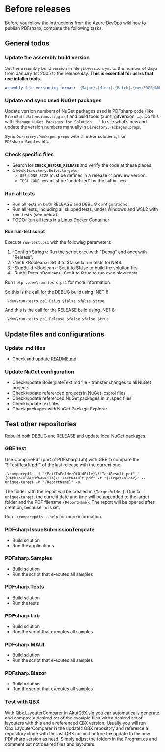﻿# Before releases

Before you follow the instructions from the Azure DevOps wiki how to publish PDFsharp,
complete the following tasks.

## General todos

### Update the assembly build version

Set the assembly build version in file `gitversion.yml` to the number of days from
January 1st 2005 to the release day. **This is essential for users that use intaller tools.**

```yml
assembly-file-versioning-format: '{Major}.{Minor}.{Patch}.{env:PDFSHARP_BUILD_VERSION ?? 9999}'
```

### Update and sync used NuGet packages

Update version numbers of NuGet packages used in PDFsharp code (like `MicroSoft.Extensions.Logging`) and
build tools (xunit, gitversion, ...).
Do this with `"Manage NuGet Packages for Solution..."` to see what’s new and update the version numbers
manually in `Directory.Packages.props`.

Sync `Directory.Packages.props` with all other solutions, like `PDFsharp.Samples` etc.

### Check specific files

* Search for **`CHECK_BEFORE_RELEASE`** and verify the code at these places.
* Check `Directory.Build.targets`
  * `USE_LONG_SIZE` must be defined in a release or preview version.
  * `TEST_CODE_xxx` must be 'undefined' by the suffix `_xxx`.

### Run all tests

* Run all tests in both RELEASE and DEBUG configurations.  
* Run all tests, including all skipped tests, under Windows and WSL2 with `run-tests` (see below).
* TODO: Run all tests in a Linux Docker Container

#### Run run-test script

Execute `run-test.ps1` with the following parameters:

1. -Config \<String\>: Run the script once with "Debug" and once with "Release".
2. -Net6 \<Boolean\>: Set it to $false to run tests for Net8.
3. -SkipBuild \<Boolean\>: Set it to $false to build the solution first.
4. -RunAllTests \<Boolean\>: Set it to $true to run even slow tests.

Run `help .\dev\run-tests.ps1` for more information.

So this is the call for the DEBUG build using .NET 8:

```PWSH
.\dev\run-tests.ps1 Debug $false $false $true
```

And this is the call for the RELEASE build using .NET 8:

```PWSH
.\dev\run-tests.ps1 Release $false $false $true
```

## Update files and configurations

### Update .md files

* Check and update [README.md](../README.md)

### Update NuGet configuration

* Check/update BoilerplateText.md file - transfer changes to all NuGet projects
* Check/update referenced projects in NuGet .csproj files
* Check/update referenced NuGet packages in .nuspec files
* Check/update text files
* Check packages with NuGet Package Explorer

## Test other repositories

Rebuild both DEBUG and RELEASE and update local NuGet packages.

### GBE test

Use ComparePdf (part of PDFsharp.Lab) with GBE to compare the "!!TestResult.pdf" of the last release with the current one:

```PWSH
.\comparepdfs -f "{PathToFolderOfOldFile}\!!TestResult.pdf" "{PathToFolderOfNewFile}\!!TestResult.pdf" -t "{TargetFolder}" --unique-target -n "{ReportName}" -o
```

The folder with the report will be created in `{TargetFolder}`.
Due to `--unique-target`, the current date and time will be appended to the target folder and the PDF filename `{ReportName}`.
The report will be opened after creation, because `-o` is set.

Run `.\comparepdfs --help` for more information.

### PDFsharp IssueSubmissionTemplate

* Build solution
* Run the applications

### PDFsharp.Samples

* Build solution
* Run the script that executes all samples

### PDFsharp.Tests

* Build solution
* Run the tests

### PDFsharp.Lab

* Build solution
* Run the script that executes all samples

### PDFsharp.MAUI

* Build solution
* Run the script that executes all samples

### PDFsharp.Blazor

* Build solution
* Run the script that executes all samples

### Test with QBX

With Qbx.LayouterComparer in AkutQBX.sln you can automatically generate and compare a desired set of the example files with a desired set of layouters with this and a referenced QBX version. 
Usually you will run Qbx.LayouterComparer in the updated QBX repository and reference a repository clone with the last QBX commit before the update to the new PDFsharp version as head. 
Simply adjust the folders in the Program.cs and comment out not desired files and layouters.
